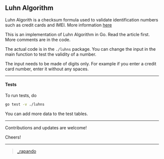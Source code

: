 ## Luhn Algorithm

Luhn Algorith is a checksum formula used to validate identification numbers such as credit cards and IMEI. More information [here](https://www.geeksforgeeks.org/luhn-algorithm/)


This is an implementation of Luhn Algorithm in Go. Read the article first. More comments are in the code.


The actual code is in the `./luhns` package. You can change the input in the main function to test the validity of a number.

The input needs to be made of digits only. For example if you enter a credit card number, enter it without any spaces.

---
#### Tests

To run tests, do

```sh
go test -v ./luhns
```

You can add more data to the test tables.

---

Contributions and updates are welcome!

Cheers!

---
> [_rapando](https://twitter.com/_rapando)